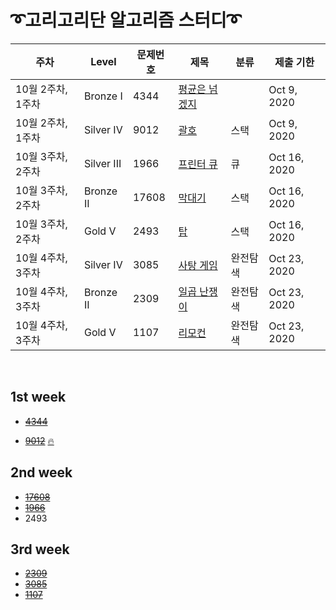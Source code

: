 # ➰고리고리단 알고리즘 스터디➰

|주차          |Level     |문제번호 |제목     |분류 |제출 기한       |
|------------|----------|-----|-------|---|------------|
|10월 2주차, 1주차|Bronze I  |4344 |[평균은 넘겠지](https://www.acmicpc.net/problem/4344)|   |Oct 9, 2020 |
|10월 2주차, 1주차|Silver IV |9012 |[괄호](https://www.acmicpc.net/problem/9012)    |스택 |Oct 9, 2020 |
|10월 3주차, 2주차|Silver III|1966 |[프린터 큐](https://www.acmicpc.net/problem/1966)  |큐  |Oct 16, 2020|
|10월 3주차, 2주차|Bronze II |17608|[막대기](https://www.acmicpc.net/problem/17608)    |스택 |Oct 16, 2020|
|10월 3주차, 2주차|Gold V    |2493 |[탑](https://www.acmicpc.net/problem/2493)      |스택 |Oct 16, 2020|
|10월 4주차, 3주차|Silver IV |3085|[사탕 게임](https://www.acmicpc.net/problem/3085)      |완전탐색 |Oct 23, 2020|
|10월 4주차, 3주차|Bronze II  |2309|[일곱 난쟁이](https://www.acmicpc.net/problem/2309)      |완전탐색 |Oct 23, 2020|
|10월 4주차, 3주차|Gold V |1107|[리모컨](https://www.acmicpc.net/problem/1107)      |완전탐색 |Oct 23, 2020| 

<br/>

## 1st week

* ~~[4344][link]~~

[link]: https://github.com/YoonAh-dev/BaekJoon-Algorithm/blob/master/Algorithm/baekjoon_4344.cpp

* ~~[9012][link2]~~ [🔥](https://velog.io/@yoonah-dev/9012%EB%B2%88-%EA%B4%84%ED%98%B8C)

[link2]: https://github.com/YoonAh-dev/BaekJoon-Algorithm/blob/master/Algorithm/baekjoon_9012.cpp

## 2nd week

* ~~[17608](https://github.com/YoonAh-dev/BaekJoon-Algorithm/blob/master/Algorithm/baekjoon_17608.cpp)~~ <br/>
* ~~[1966](https://github.com/YoonAh-dev/BaekJoon-Algorithm/blob/master/Algorithm/baekjoon_1966.cpp)~~ <br/>
* 2493 <br/>

## 3rd week

* ~~[2309](https://github.com/YoonAh-dev/BaekJoon-Algorithm/blob/master/Algorithm/baekjoon_2309.cpp)~~ <br/>
* ~~[3085](https://github.com/YoonAh-dev/BaekJoon-Algorithm/blob/master/Algorithm/baekjoon_3085.cpp)~~ <br/>
* ~~[1107](https://github.com/YoonAh-dev/BaekJoon-Algorithm/blob/master/Algorithm/baekjoon_1107.cpp)~~ <br/>
